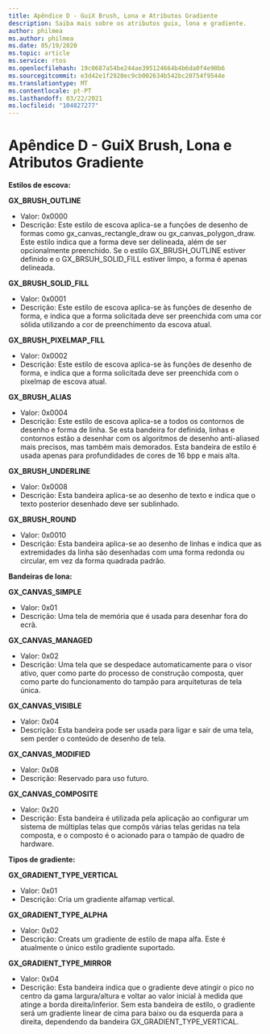```yaml
---
title: Apêndice D - GuiX Brush, Lona e Atributos Gradiente
description: Saiba mais sobre os atributos guix, lona e gradiente.
author: philmea
ms.author: philmea
ms.date: 05/19/2020
ms.topic: article
ms.service: rtos
ms.openlocfilehash: 19c0687a54be244ae395124664b4b6da0f4e90b6
ms.sourcegitcommit: e3d42e1f2920ec9cb002634b542bc20754f9544e
ms.translationtype: MT
ms.contentlocale: pt-PT
ms.lasthandoff: 03/22/2021
ms.locfileid: "104827277"
---
```

# <a name="appendix-d---guix-brush-canvas-and-gradient-attributes"></a>Apêndice D - GuiX Brush, Lona e Atributos Gradiente

__**Estilos de escova:**__

**GX_BRUSH_OUTLINE**
- Valor: 0x0000
- Descrição: Este estilo de escova aplica-se a funções de desenho de formas como gx_canvas_rectangle_draw ou gx_canvas_polygon_draw. Este estilo indica que a forma deve ser delineada, além de ser opcionalmente preenchido. Se o estilo GX_BRUSH_OUTLINE estiver definido e o GX_BRSUH_SOLID_FILL estiver limpo, a forma é apenas delineada.

**GX_BRUSH_SOLID_FILL**
- Valor: 0x0001
- Descrição: Este estilo de escova aplica-se às funções de desenho de forma, e indica que a forma solicitada deve ser preenchida com uma cor sólida utilizando a cor de preenchimento da escova atual.

**GX_BRUSH_PIXELMAP_FILL**
- Valor: 0x0002
- Descrição: Este estilo de escova aplica-se às funções de desenho de forma, e indica que a forma solicitada deve ser preenchida com o pixelmap de escova atual.

**GX_BRUSH_ALIAS**
- Valor: 0x0004
- Descrição: Este estilo de escova aplica-se a todos os contornos de desenho e forma de linha. Se esta bandeira for definida, linhas e contornos estão a desenhar com os algoritmos de desenho anti-aliased mais precisos, mas também mais demorados. Esta bandeira de estilo é usada apenas para profundidades de cores de 16 bpp e mais alta.

**GX_BRUSH_UNDERLINE**
- Valor: 0x0008
- Descrição: Esta bandeira aplica-se ao desenho de texto e indica que o texto posterior desenhado deve ser sublinhado.

**GX_BRUSH_ROUND**
- Valor: 0x0010
- Descrição: Esta bandeira aplica-se ao desenho de linhas e indica que as extremidades da linha são desenhadas com uma forma redonda ou circular, em vez da forma quadrada padrão.

__**Bandeiras de lona:**__

**GX_CANVAS_SIMPLE**
- Valor: 0x01
- Descrição: Uma tela de memória que é usada para desenhar fora do ecrã.

**GX_CANVAS_MANAGED**
- Valor: 0x02
- Descrição: Uma tela que se despedace automaticamente para o visor ativo, quer como parte do processo de construção composta, quer como parte do funcionamento do tampão para arquiteturas de tela única.

**GX_CANVAS_VISIBLE**
- Valor: 0x04
- Descrição: Esta bandeira pode ser usada para ligar e sair de uma tela, sem perder o conteúdo de desenho de tela.

**GX_CANVAS_MODIFIED**
- Valor: 0x08
- Descrição: Reservado para uso futuro.

**GX_CANVAS_COMPOSITE**
- Valor: 0x20
- Descrição: Esta bandeira é utilizada pela aplicação ao configurar um sistema de múltiplas telas que compôs várias telas geridas na tela composta, e o composto é o acionado para o tampão de quadro de hardware.

__**Tipos de gradiente:**__

**GX_GRADIENT_TYPE_VERTICAL**
- Valor: 0x01
- Descrição: Cria um gradiente alfamap vertical.

**GX_GRADIENT_TYPE_ALPHA**
- Valor: 0x02
- Descrição: Creats um gradiente de estilo de mapa alfa. Este é atualmente o único estilo gradiente suportado.

**GX_GRADIENT_TYPE_MIRROR**
- Valor: 0x04
- Descrição: Esta bandeira indica que o gradiente deve atingir o pico no centro da gama largura/altura e voltar ao valor inicial à medida que atinge a borda direita/inferior. Sem esta bandeira de estilo, o gradiente será um gradiente linear de cima para baixo ou da esquerda para a direita, dependendo da bandeira GX_GRADIENT_TYPE_VERTICAL.